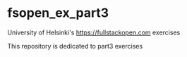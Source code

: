 # fsopen_ex_part3
University of Helsinki's <https://fullstackopen.com> exercises

This repository is dedicated to part3 exercises
